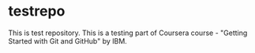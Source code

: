 # testrepo
This is test repository.
This is a testing part of Coursera course - "Getting Started with Git and GitHub" by IBM.
